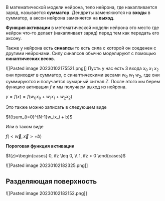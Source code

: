 В математической модели нейрона, тело нейрона, где накапливается заряд, называется **сумматор**. Дендриты заменяюются на **входы** в сумматор, а аксон нейрона заменяется на **выход**. 

**Функция активации** в метематической модели нейрона это место где нейрон что-то делает (накапливает заряд) перед тем как передать его аксону.

Также у нейрона есть **синапсы** то есть сила с которой он соеденен с другими нейронами. Силу синапсов обычно моделируют с помощью **синаптических весов**.

![[Pasted image 20230102175521.png]]
Пусть у нас есть 3 входа $x_0$ $x_1$ $x_2$ они приходят в сумматор, с синаптическими весами $w_0$  $w_1$ $w_2$, где они суммируются и получается сумарный сигнал $Z$. После этого мы берем функцию активации $f$ и мы получаем выход из нейрона.

$y = f(x) = f(w_0x_0 + w_1x_1 + w_2x_2)$

Это также можно записать в следующем виде

$f(\sum_{i=0}^{N-1}w_ix_i + b)$

Или в таком виде 

$f(<\vec{w},\vec{x}> + b)$

**Пороговая функция активации**

$f(z)=\begin{cases} 0, ifz \leq 0, \\ 1, ifz > 0 \end{cases}$

![[Pasted image 20230102182325.png]]

## Разделяющая поверхность 

![[Pasted image 20230102182152.png]]